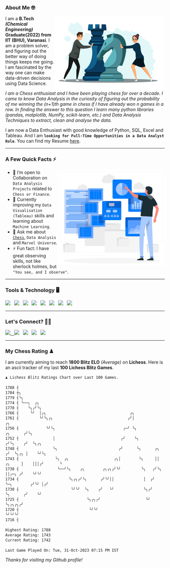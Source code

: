 ### About Me 🤓
<img align="right" alt="Coding" width="350" src="https://github.com/Laxman-Lakhan/Laxman-Lakhan/blob/master/Assets/Chess_Vector.jpg">   

I am a **B.Tech** _**(Chemical Engineering)**_ **Graduate(2022) from IIT (BHU), Varanasi**. I am a problem solver, and figuring out the better way of doing things keeps me going. I am fascinated by the way one can make data-driven decisions using Data Science. 

_I am a Chess enthusiast and I have been playing chess for over a decade. I came to know Data Analysis in the curiosity of figuring out the probability of me winning the (n+1)th game in chess if I have already won n games in a row. In finding the answer to this question I learn many python libraries (pandas, matplotlib, NumPy, scikit-learn, etc.) and Data Analysis Techniques to extract, clean and analyse the data._

I am now a Data Enthusiast with good knowledge of Python, SQL, Excel and Tableau. And I am **`looking for Full-Time Opportunities in a Data Analyst Role`**. You can find my Resume
 [here](https://drive.google.com/file/d/1UIOoogRLj5eGQFQBkuvMmTISZVdl2Ok7/view?usp=sharing).


---

### A Few Quick Facts ⚡️
<img align="right" alt="Coding" width="340" src="https://github.com/Laxman-Lakhan/Laxman-Lakhan/blob/master/Assets/Data_Vector.jpg">   

- 🤝 I’m open to Collaboration on `Data Analysis Projects` related to `Chess or Finance`.
- 📖 Currently improving my `Data Visualisation (Tableau)` skills and learning about `Machine Learning`.
- 💬 Ask me about [`Chess`](https://lichess.org/@/YourKingIsInDanger), `Data Analysis` and `Marvel Universe`.
- ⚡️ Fun fact: I have great observing skills, not like sherlock holmes, but `"You see, and I observe"`.

---
### Tools & Technology 🖥

<img src="https://img.shields.io/badge/Python-white?logo=Python&logoColor=ColorName&style=ShieldStyle" /> &nbsp;
<img src="https://img.shields.io/badge/MySQL-white?logo=MySQL&logoColor=ColorName&style=ShieldStyle" /> &nbsp;
<img src="https://img.shields.io/badge/Tableau-white?logo=Tableau&logoColor=ColorName&style=ShieldStyle" /> &nbsp;
<img src="https://img.shields.io/badge/Excel-white?logo=Microsoft+Excel&logoColor=196F3D&style=ShieldStyle" /> &nbsp;
<img src="https://img.shields.io/badge/Jupyter-white?logo=Jupyter&logoColor=ColorName&style=ShieldStyle" /> &nbsp;
<img src="https://img.shields.io/badge/pandas-white?logo=Pandas&logoColor=000080&style=ShieldStyle" /> &nbsp;
<img src="https://img.shields.io/badge/numpy-white?logo=Numpy&logoColor=85C1E9&style=ShieldStyle" /> &nbsp;
<img src="https://img.shields.io/badge/scikit learn-white?logo=Scikit+Learn&logoColor=ColorName&style=ShieldStyle" /> &nbsp;



---

### Let's Connect? 🫳🏻

<a href="mailto:laxmansingh.lakhan@gmail.com"> <img src="https://img.icons8.com/fluent/48/000000/gmail.png" width="3.5%"/> &nbsp;
[<img src="https://img.icons8.com/color/48/000000/linkedin.png" width="3.5%"/>](https://www.linkedin.com/in/laxman-lakhan/)  &nbsp;
[<img src="https://img.icons8.com/fluent/48/000000/facebook-new.png" width="3.5%"/>](https://www.facebook.com/s.laxmanlakhan/)  &nbsp;
[<img src="https://img.icons8.com/fluent/48/000000/instagram-new.png" width="3.5%"/>](https://www.instagram.com/laxman.lakhan/)  &nbsp;
[<img src="https://img.icons8.com/color/48/000000/twitter.png" width="3.5%"/>](https://twitter.com/laxman__lakhan)  &nbsp;

 ---
  
### My Chess Rating ♟
  
I am currently aiming to reach **1800 Blitz ELO** *(Average)* on **Lichess**. Here is an ascii tracker of my last **100 Lichess Blitz Games**.

  ```
  ♟︎ 𝙻𝚒𝚌𝚑𝚎𝚜𝚜 𝙱𝚕𝚒𝚝𝚣 𝚁𝚊𝚝𝚒𝚗𝚐𝚜 𝙲𝚑𝚊𝚛𝚝 𝚘𝚟𝚎𝚛 𝙻𝚊𝚜𝚝 𝟷00 𝙶𝚊𝚖𝚎𝚜.
  
1788 ┤
1784 ┼╮
1779 ┤╰╮
1774 ┤ ╰──╮  ╭╮
1770 ┤    ╰╮╭╯╰╮
1766 ┤     ╰╯  │╭╮                                     ╭╮
1761 ┤         ╰╯╰╮╭╮                                 ╭╯│                                         ╭╮
1756 ┤            ╰╯╰╮                              ╭─╯ ╰╮                               ╭╮      ╭╯╰╮
1752 ┤               │                             ╭╯    ╰╮                             ╭╯╰╮    ╭╯  ╰╮╭╮
1748 ┤               ╰╮                           ╭╯      ╰╮      ╭╮                   ╭╯  ╰╮╭╮ │    ╰╯╰╮
1743 ┤                ╰╮  ╭╮                    ╭╮│        ╰╮     ││            ╭╮     │    │││╭╯       ╰
1738 ┤                 ╰──╯╰╮    ╭╮        ╭╮╭╮╭╯╰╯         ╰╮   ╭╯╰╮           ││╭─╮ ╭╯    ╰╯╰╯
1734 ┤                      ╰╮╭╮╭╯╰╮      ╭╯╰╯││             │  ╭╯  ╰─╮        ╭╯╰╯ │╭╯
1730 ┤                       ╰╯╰╯  ╰╮    ╭╯   ╰╯             ╰╮╭╯     ╰╮      ╭╯    ╰╯
1725 ┤                              ╰╮╭╮╭╯                    ╰╯       ╰╮╭╮╭╮╭╯
1720 ┤                               ╰╯╰╯                               ╰╯╰╯╰╯
1716 ┤ 

Highest Rating: 1788
Average Rating: 1743
Current Rating: 1742 

Last Game Played On: Tue, 31-Oct-2023 07:15 PM IST
  ```
  
  
*Thanks for visiting my Github profile!*
